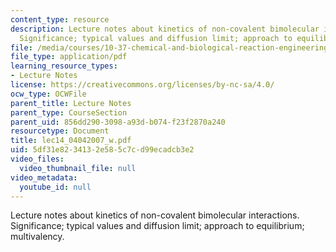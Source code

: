 ```yaml
---
content_type: resource
description: Lecture notes about kinetics of non-covalent bimolecular interactions.
  Significance; typical values and diffusion limit; approach to equilibrium; multivalency.
file: /media/courses/10-37-chemical-and-biological-reaction-engineering-spring-2007/5df31e8234132e585c7cd99ecadcb3e2_lec14_04042007_w.pdf
file_type: application/pdf
learning_resource_types:
- Lecture Notes
license: https://creativecommons.org/licenses/by-nc-sa/4.0/
ocw_type: OCWFile
parent_title: Lecture Notes
parent_type: CourseSection
parent_uid: 856dd290-3098-a93d-b074-f23f2870a240
resourcetype: Document
title: lec14_04042007_w.pdf
uid: 5df31e82-3413-2e58-5c7c-d99ecadcb3e2
video_files:
  video_thumbnail_file: null
video_metadata:
  youtube_id: null
---
```

Lecture notes about kinetics of non-covalent bimolecular interactions. Significance; typical values and diffusion limit; approach to equilibrium; multivalency.